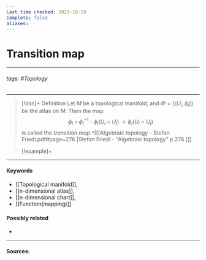 ```yaml
---
Last time checked: 2023-10-19
Complete: false
aliases:
---
```

# Transition map
***
###### tags: #Topology 
***
>[!dsn]+ Definition
>Let $M$ be a topological manifold, and $\Phi=\{(U_{i},\phi_{i})\}$ be the atlas on $M$. Then the map
>$$\phi_{i}\circ\phi_{j}^{-1}:\phi_{j}(U_{i}\cap U_{j})\to\phi_{i}(U_{i}\cap U_{j})$$
>is called the *transition map*.^[[[Algebraic topology - Stefan Friedl.pdf#page=276 |Stefan Friedl - "Algebraic topology" p.276 ]]]

>[!example]+ 
>
***
#### Keywords
- [[Topological manifold]],
- [[n-dimensional atlas]],
- [[n-dimensional chart]],
- [[Function(mapping)]]
#### Possibly related
- 
***
#### Sources: